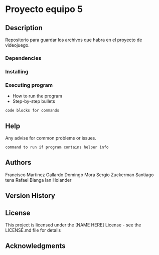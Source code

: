 # Proyecto equipo 5


## Description

Repositorio para guardar los archivos que habra en el proyecto de videojuego.


### Dependencies

### Installing

### Executing program

* How to run the program
* Step-by-step bullets
```
code blocks for commands
```

## Help

Any advise for common problems or issues.
```
command to run if program contains helper info
```

## Authors

Francisco Martinez Gallardo
Domingo Mora
Sergio Zuckerman
Santiago tena 
Rafael Blanga
Ian Holander

## Version History


## License

This project is licensed under the [NAME HERE] License - see the LICENSE.md file for details

## Acknowledgments

